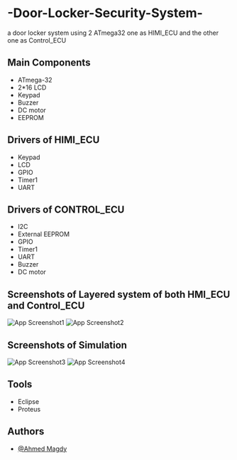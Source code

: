 # -Door-Locker-Security-System-
a door locker system using 2 ATmega32 one as HIMI_ECU and the other one as Control_ECU

## Main Components
- ATmega-32 
- 2*16 LCD
- Keypad
- Buzzer
- DC motor
- EEPROM

## Drivers of HIMI_ECU
- Keypad
- LCD
- GPIO
- Timer1
- UART

## Drivers of CONTROL_ECU
- I2C
- External EEPROM
- GPIO
- Timer1
- UART
- Buzzer
- DC motor
## Screenshots of Layered system of both HMI_ECU and Control_ECU

![App Screenshot1](https://i.ibb.co/YcML6mg/layered-HIMI.jpg)
![App Screenshot2](https://i.ibb.co/W5NgPSX/layered-Control-ECU.jpg)

## Screenshots of Simulation
![App Screenshot3](https://i.ibb.co/V2hMb4Y/Simulation.jpg)
![App Screenshot4](https://i.ibb.co/cD9wTsF/simulation2-JPG.jpg)
## Tools
- Eclipse
- Proteus

## Authors

- [@Ahmed Magdy ](https://github.com/AMF777)
